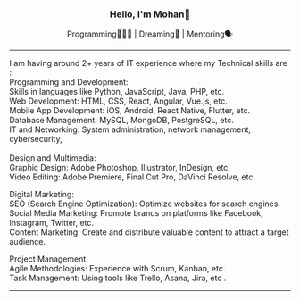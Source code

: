 <h3 align="center">Hello, I'm Mohan👋</h3>
<p align="center"> Programming👨🏻‍💻 | Dreaming💭 | Mentoring🗣 <br> </p>

***


I am having around 2+ years of IT experience where my Technical skills are : <br/>
Programming and Development: <br/>
Skills in languages like Python, JavaScript, Java, PHP, etc. <br/>
Web Development: HTML, CSS, React, Angular, Vue.js, etc. <br/>
Mobile App Development: iOS, Android, React Native, Flutter, etc. <br/>
Database Management: MySQL, MongoDB, PostgreSQL, etc. <br/>
IT and Networking: System administration, network management, cybersecurity, <br/>
<br/>
Design and Multimedia: <br/>
Graphic Design: Adobe Photoshop, Illustrator, InDesign, etc. <br/>
Video Editing: Adobe Premiere, Final Cut Pro, DaVinci Resolve, etc. <br/>

Digital Marketing: <br/>
SEO (Search Engine Optimization): Optimize websites for search engines. <br/>
Social Media Marketing: Promote brands on platforms like Facebook, Instagram, Twitter, etc. <br/>
Content Marketing: Create and distribute valuable content to attract a target audience. <br/>

Project Management: <br/>
Agile Methodologies: Experience with Scrum, Kanban, etc. <br/>
Task Management: Using tools like Trello, Asana, Jira, etc . <br/>
<!-------     In learning you will teach, and in teaching you will learn... ---------------->
***


<!----------------- &nbsp;&nbsp;&nbsp;&nbsp;&nbsp;&nbsp;&nbsp;[![Java](https://github.com/Jiya-Ull-Haq/Jiya-Ull-Haq/blob/master/icons8-java.svg)](https://www.java.com/en/)&nbsp;&nbsp;&nbsp;&nbsp;&nbsp;&nbsp;&nbsp;[![C#](https://github.com/Jiya-Ull-Haq/Jiya-Ull-Haq/blob/master/icons8-c-sharp-logo.svg)](https://docs.microsoft.com/en-us/dotnet/csharp/)&nbsp;&nbsp;&nbsp;&nbsp;&nbsp;&nbsp;&nbsp;[![Dart](https://github.com/Jiya-Ull-Haq/Jiya-Ull-Haq/blob/master/icons8-dart.svg)](https://dart.dev/guides)&nbsp;&nbsp;&nbsp;&nbsp;&nbsp;&nbsp;&nbsp;[![TypeScript](https://github.com/Jiya-Ull-Haq/Jiya-Ull-Haq/blob/master/icons8-typescript.svg)](https://www.typescriptlang.org/)

<img src="https://github-readme-stats.vercel.app/api?username=Jiya-Ull-Haq&&show_icons=true&title_color=26cc45&icon_color=3eba51&text_color=F4EDEA&bg_color=0e1116">
-------------------------->
